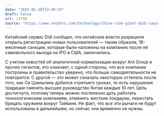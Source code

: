 ```yaml
---
date: "2023-01-16T13:49:35"
draft: False
url: /3746
source: "https://www.reuters.com/technology/china-ride-giant-didi-says-resume-new-user-registration-2023-01-16/"
---
```


Китайский сервис Didi сообщил, что китайские власти разрешили открыть регистрацию новых пользователей — таким образом, 18-месячные санкции, которые были наложены на компанию после её самовольного выхода на IPO в США, закончились. 

С учетом новостей об аналогичной нормализации вокруг Ant Group и прочих гигантов, это означает, с одной стороны, что все компании построены и правительство уверено, что больше самодеятельности не повторится. С другой — это может означать некоторую оттепель после того, как Си Цзиньпинь добился «третьего срока», то есть нарушения традиции сменять высшее руководство Китая каждые 10 лет. Цель достигнута, поэтому теперь можно постепенно дать работать технологическим компаниям, отменить жесткие локдауны, перестать бряцать оружием вокруг Тайваня. Не факт, что все эти рычаги не будут использованы в дальнейшем, но сейчас они временно не нужны.
